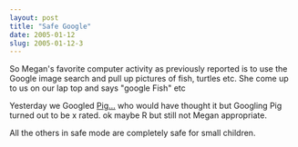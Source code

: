 ```yaml
---
layout: post
title: "Safe Google"
date: 2005-01-12
slug: 2005-01-12-3
---
```


So Megan&apos;s favorite computer activity as previously reported is to use the Google image search and pull up pictures of fish, turtles etc.  She come up to us on our lap top and says &quot;google Fish&quot; etc

Yesterday we Googled  [Pig...](http://images.google.com/images?q=pig&hl=en&lr=&sa=N&tab=wi)  who would have thought it but Googling Pig turned out to be x rated.  ok maybe R but still not Megan appropriate.

All the others in safe mode are completely safe for small children.
